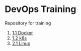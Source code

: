 # DevOps Training
Repository for training

1. [1.1 Docker](1.1%20Docker)
2. [1.2 k8s](1.2%20k8s)
3. [2.1 Linux](2.1%20Linux)
